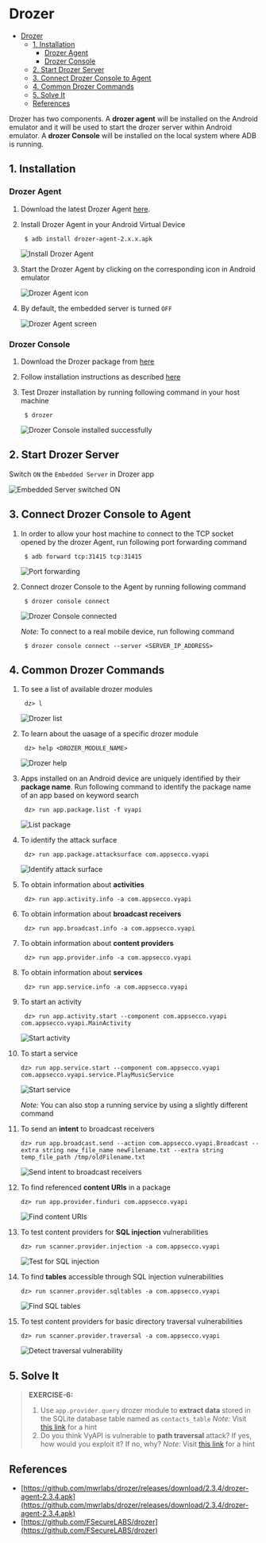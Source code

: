 # Drozer

- [Drozer](#drozer)
  - [1. Installation](#1-installation)
    - [Drozer Agent](#drozer-agent)
    - [Drozer Console](#drozer-console)
  - [2. Start Drozer Server](#2-start-drozer-server)
  - [3. Connect Drozer Console to Agent](#3-connect-drozer-console-to-agent)
  - [4. Common Drozer Commands](#4-common-drozer-commands)
  - [5. Solve It](#5-solve-it)
  - [References](#references)

Drozer has two components. A **drozer agent** will be installed on the Android emulator and it will be used to start the drozer server within Android emulator. A **drozer Console** will be installed on the local system where ADB is running.

## 1. Installation

### Drozer Agent

1. Download the latest Drozer Agent [here](https://github.com/mwrlabs/drozer/releases/download/2.3.4/drozer-agent-2.3.4.apk).
2. Install Drozer Agent in your Android Virtual Device

        $ adb install drozer-agent-2.x.x.apk

    ![Install Drozer Agent](image/1-drozer-agent.png)

3. Start the Drozer Agent by clicking on the corresponding icon in Android emulator

    ![Drozer Agent icon](image/1b-drozer-agent-icon.png)

4. By default, the embedded server is turned `OFF`

    ![Drozer Agent screen](image/1c-drozer-agent-screen.png)

### Drozer Console

1. Download the Drozer package from [here](https://github.com/FSecureLABS/drozer/releases)
2. Follow installation instructions as described [here](https://github.com/FSecureLABS/drozer)
3. Test Drozer installation by running following command in your host machine

        $ drozer

    ![Drozer Console installed successfully](image/2-drozer-console-installed.png)


## 2. Start Drozer Server

Switch `ON` the `Embedded Server` in Drozer app

![Embedded Server switched ON](image/1d-drozer-agent-on.png)

## 3. Connect Drozer Console to Agent

1. In order to allow your host machine to connect to the TCP socket opened by the drozer Agent, run following port forwarding command

        $ adb forward tcp:31415 tcp:31415

    ![Port forwarding](image/2c-port-forwarding.png)

2. Connect drozer Console to the Agent by running following command

        $ drozer console connect

    ![Drozer Console connected](image/2b-drozer-console-connected.png)

    *Note:* To connect to a real mobile device, run following command 

        $ drozer console connect --server <SERVER_IP_ADDRESS>


## 4. Common Drozer Commands

1. To see a list of available drozer modules

        dz> l

    ![Drozer list](image/3-dz-list.png)

2. To learn about the uasage of a specific drozer module

        dz> help <DROZER_MODULE_NAME>

    ![Drozer help](image/3b-dz-help.png)

3. Apps installed on an Android device are uniquely identified by their **package name**. Run following command to identify the package name of an app based on keyword search

        dz> run app.package.list -f vyapi

    ![List package](image/3c-dz-list-package.png)

4. To identify the attack surface

        dz> run app.package.attacksurface com.appsecco.vyapi

    ![Identify attack surface](image/3d-dz-attack-surface.png)

5. To obtain information about **activities**

        dz> run app.activity.info -a com.appsecco.vyapi

6. To obtain information about **broadcast receivers**

        dz> run app.broadcast.info -a com.appsecco.vyapi

7. To obtain information about **content providers**

        dz> run app.provider.info -a com.appsecco.vyapi

8. To obtain information about **services**

        dz> run app.service.info -a com.appsecco.vyapi

9. To start an activity

        dz> run app.activity.start --component com.appsecco.vyapi com.appsecco.vyapi.MainActivity

    ![Start activity](image/4-start-activity.png)

10. To start a service

        dz> run app.service.start --component com.appsecco.vyapi com.appsecco.vyapi.service.PlayMusicService

    ![Start service](image/4b-start-service.png)   

    *Note:* You can also stop a running service by using a slightly different command

11. To send an **intent** to broadcast receivers

        dz> run app.broadcast.send --action com.appsecco.vyapi.Broadcast --extra string new_file_name newFilename.txt --extra string temp_file_path /tmp/oldFilename.txt

    ![Send intent to broadcast receivers](image/4c-send-broadcast-intent.png)

12. To find referenced **content URIs** in a package

        dz> run app.provider.finduri com.appsecco.vyapi

    ![Find content URIs](image/4d-content-uris.png)

13. To test content providers for **SQL injection** vulnerabilities

        dz> run scanner.provider.injection -a com.appsecco.vyapi

    ![Test for SQL injection](image/5-test-sql-injection.png)

14. To find **tables** accessible through SQL injection vulnerabilities

        dz> run scanner.provider.sqltables -a com.appsecco.vyapi

    ![Find SQL tables](image/5b-sql-injection-find-tables.png)

15. To test content providers for basic directory traversal vulnerabilities

        dz> run scanner.provider.traversal -a com.appsecco.vyapi

    ![Detect traversal vulnerability](image/5c-detect-traversal-vulnerability.png)


## 5. Solve It

> **EXERCISE-6:**
> 1. Use `app.provider.query` drozer module to **extract data** stored in the SQLite database table named as `contacts_table`
> *Note:* Visit [this link](https://slides.com/riddhishreechaurasia/null-bangalore-vyapi/fullscreen#/4/4) for a hint
> 2. Do you think VyAPI is vulnerable to **path traversal** attack? If yes, how would you exploit it? If no, why?
> *Note:* Visit [this link](https://slides.com/riddhishreechaurasia/null-bangalore-vyapi/fullscreen#/4/17) for a hint

## References

* [https://github.com/mwrlabs/drozer/releases/download/2.3.4/drozer-agent-2.3.4.apk](https://github.com/mwrlabs/drozer/releases/download/2.3.4/drozer-agent-2.3.4.apk)
* [https://github.com/FSecureLABS/drozer](https://github.com/FSecureLABS/drozer)